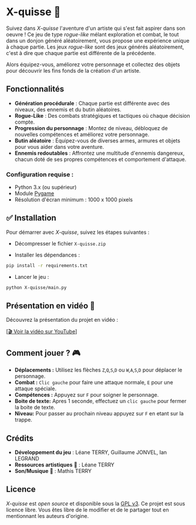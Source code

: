 # X-quisse :art:

Suivez dans *X-quisse* l'aventure d'un artiste qui s'est fait aspirer dans son oeuvre !
Ce jeu de type *rogue-like* mélant exploration et combat, le tout dans un donjon généré aléatoirement, vous propose une expérience unique à chaque partie. Les jeux *rogue-like* sont des jeux générés aléatoirement, c'est à dire que chaque partie est différente de la précédente.

Alors équipez-vous, améliorez votre personnage et collectez des objets pour découvrir les fins fonds de la création d'un artiste.

## Fonctionnalités
- **Génération procédurale** : Chaque partie est différente avec des niveaux, des ennemis et du butin aléatoires.
- **Rogue-Like** : Des combats stratégiques et tactiques où chaque décision compte.
- **Progression du personnage** : Montez de niveau, débloquez de nouvelles compétences et améliorez votre personnage.
- **Butin aléatoire** : Équipez-vous de diverses armes, armures et objets pour vous aider dans votre aventure.
- **Ennemis redoutables** : Affrontez une multitude d'ennemis dangereux, chacun doté de ses propres compétences et comportement d'attaque.


### Configuration requise :

- Python 3.x (ou supérieur)
- Module [Pygame](https://www.pygame.org/)
- Résolution d'écran minimum : 1000 x 1000 pixels


## :white_check_mark: Installation

Pour démarrer avec *X-quisse*, suivez les étapes suivantes :
- Décompresser le fichier `X-quisse.zip`

- Installer les dépendances :
```bash
pip install -r requirements.txt
```

- Lancer le jeu :

```bash
python X-quisse/main.py
```
## Présentation en vidéo 🎥  

Découvrez la présentation du projet en vidéo :  

[[🎬 Voir la vidéo sur YouTube](https://youtu.be/4eLbBvUp9YQ?si=TDd4xjDCo7xBZW1X)]

## Comment jouer ? :video_game: 

- **Déplacements :** Utilisez les flèches `Z`,`Q`,`S`,`D` ou `W`,`A`,`S`,`D` pour déplacer le personnage.
- **Combat :** `Clic gauche` pour faire une attaque normale, `E` pour une attaque spéciale.
- **Compétences :** Appuyez sur `F` pour soigner le personnage.
- **Boite de texte:** Apres 1 seconde, effectuez un `clic gauche` pour fermer la boite de texte.
- **Niveau:** Pour passer au prochain niveau appuyez sur `F` en etant sur la trappe.

## Crédits

- **Développement du jeu** : Léane TERRY, Guillaume JONVEL, Ian LEGRAND
- **Ressources artistiques** :art: : Léane TERRY
- **Son/Musique** :musical_keyboard: : Mathis TERRY

## Licence

*X-quisse* est *open source* et disponible sous la [GPL v3](licence.txt).
Ce projet est sous licence libre. Vous êtes libre de le modifier et de le partager tout en mentionnant les auteurs d'origine.

